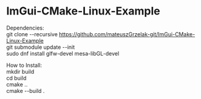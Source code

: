 # ImGui-CMake-Linux-Example
Dependencies: <br />
git clone --recursive https://github.com/mateuszGrzelak-git/ImGui-CMake-Linux-Example <br />
git submodule update --init   <br />
sudo dnf install glfw-devel mesa-libGL-devel <br />

How to Install: <br />
mkdir build <br />
cd build <br />
cmake .. <br />
cmake --build . <br />
